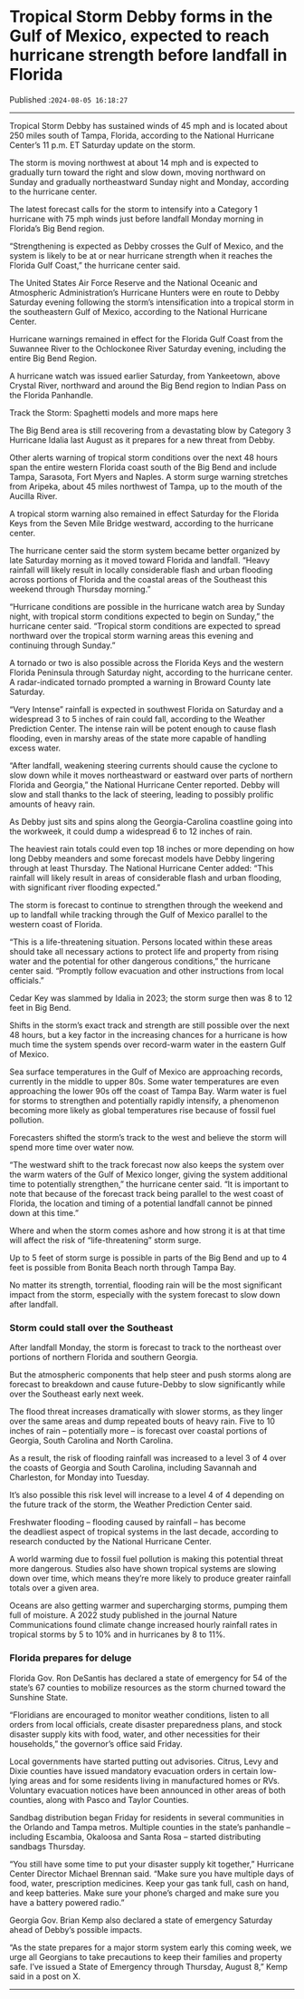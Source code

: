 # Tropical Storm Debby forms in the Gulf of Mexico, expected to reach hurricane strength before landfall in Florida

Published :`2024-08-05 16:18:27`

---

Tropical Storm Debby has sustained winds of 45 mph and is located about 250 miles south of Tampa, Florida, according to the National Hurricane Center’s 11 p.m. ET Saturday update on the storm.

The storm is moving northwest at about 14 mph and is expected to gradually turn toward the right and slow down, moving northward on Sunday and gradually northeastward Sunday night and Monday, according to the hurricane center.

The latest forecast calls for the storm to intensify into a Category 1 hurricane with 75 mph winds just before landfall Monday morning in Florida’s Big Bend region.

“Strengthening is expected as Debby crosses the Gulf of Mexico, and the system is likely to be at or near hurricane strength when it reaches the Florida Gulf Coast,” the hurricane center said.

The United States Air Force Reserve and the National Oceanic and Atmospheric Administration’s Hurricane Hunters were en route to Debby Saturday evening following the storm’s intensification into a tropical storm in the southeastern Gulf of Mexico, according to the National Hurricane Center.

Hurricane warnings remained in effect for the Florida Gulf Coast from the Suwannee River to the Ochlockonee River Saturday evening, including the entire Big Bend Region.

A hurricane watch was issued earlier Saturday, from Yankeetown, above Crystal River, northward and around the Big Bend region to Indian Pass on the Florida Panhandle.

Track the Storm: Spaghetti models and more maps here

The Big Bend area is still recovering from a devastating blow by Category 3 Hurricane Idalia last August as it prepares for a new threat from Debby.

Other alerts warning of tropical storm conditions over the next 48 hours span the entire western Florida coast south of the Big Bend and include Tampa, Sarasota, Fort Myers and Naples. A storm surge warning stretches from Aripeka, about 45 miles northwest of Tampa, up to the mouth of the Aucilla River.

A tropical storm warning also remained in effect Saturday for the Florida Keys from the Seven Mile Bridge westward, according to the hurricane center.

The hurricane center said the storm system became better organized by late Saturday morning as it moved toward Florida and landfall. “Heavy rainfall will likely result in locally considerable flash and urban flooding across portions of Florida and the coastal areas of the Southeast this weekend through Thursday morning.”

“Hurricane conditions are possible in the hurricane watch area by Sunday night, with tropical storm conditions expected to begin on Sunday,” the hurricane center said. “Tropical storm conditions are expected to spread northward over the tropical storm warning areas this evening and continuing through Sunday.”

A tornado or two is also possible across the Florida Keys and the western Florida Peninsula through Saturday night, according to the hurricane center. A radar-indicated tornado prompted a warning in Broward County late Saturday.

“Very Intense” rainfall is expected in southwest Florida on Saturday and a widespread 3 to 5 inches of rain could fall, according to the Weather Prediction Center. The intense rain will be potent enough to cause flash flooding, even in marshy areas of the state more capable of handling excess water.

“After landfall, weakening steering currents should cause the cyclone to slow down while it moves northeastward or eastward over parts of northern Florida and Georgia,” the National Hurricane Center reported. Debby will slow and stall thanks to the lack of steering, leading to possibly prolific amounts of heavy rain.

As Debby just sits and spins along the Georgia-Carolina coastline going into the workweek, it could dump a widespread 6 to 12 inches of rain.

The heaviest rain totals could even top 18 inches or more depending on how long Debby meanders and some forecast models have Debby lingering through at least Thursday. The National Hurricane Center added: “This rainfall will likely result in areas of considerable flash and urban flooding, with significant river flooding expected.”

The storm is forecast to continue to strengthen through the weekend and up to landfall while tracking through the Gulf of Mexico parallel to the western coast of Florida.

“This is a life-threatening situation. Persons located within these areas should take all necessary actions to protect life and property from rising water and the potential for other dangerous conditions,” the hurricane center said. “Promptly follow evacuation and other instructions from local officials.”

Cedar Key was slammed by Idalia in 2023; the storm surge then was 8 to 12 feet in Big Bend.

Shifts in the storm’s exact track and strength are still possible over the next 48 hours, but a key factor in the increasing chances for a hurricane is how much time the system spends over record-warm water in the eastern Gulf of Mexico.

Sea surface temperatures in the Gulf of Mexico are approaching records, currently in the middle to upper 80s. Some water temperatures are even approaching the lower 90s off the coast of Tampa Bay. Warm water is fuel for storms to strengthen and potentially rapidly intensify, a phenomenon becoming more likely as global temperatures rise because of fossil fuel pollution.

Forecasters shifted the storm’s track to the west and believe the storm will spend more time over water now.

“The westward shift to the track forecast now also keeps the system over the warm waters of the Gulf of Mexico longer, giving the system additional time to potentially strengthen,” the hurricane center said. “It is important to note that because of the forecast track being parallel to the west coast of Florida, the location and timing of a potential landfall cannot be pinned down at this time.”

Where and when the storm comes ashore and how strong it is at that time will affect the risk of “life-threatening” storm surge.

Up to 5 feet of storm surge is possible in parts of the Big Bend and up to 4 feet is possible from Bonita Beach north through Tampa Bay.

No matter its strength, torrential, flooding rain will be the most significant impact from the storm, especially with the system forecast to slow down after landfall.

### Storm could stall over the Southeast

After landfall Monday, the storm is forecast to track to the northeast over portions of northern Florida and southern Georgia.

But the atmospheric components that help steer and push storms along are forecast to breakdown and cause future-Debby to slow significantly while over the Southeast early next week.

The flood threat increases dramatically with slower storms, as they linger over the same areas and dump repeated bouts of heavy rain. Five to 10 inches of rain – potentially more – is forecast over coastal portions of Georgia, South Carolina and North Carolina.

As a result, the risk of flooding rainfall was increased to a level 3 of 4 over the coasts of Georgia and South Carolina, including Savannah and Charleston, for Monday into Tuesday.

It’s also possible this risk level will increase to a level 4 of 4 depending on the future track of the storm, the Weather Prediction Center said.

Freshwater flooding – flooding caused by rainfall – has become the deadliest aspect of tropical systems in the last decade, according to research conducted by the National Hurricane Center.

A world warming due to fossil fuel pollution is making this potential threat more dangerous. Studies also have shown tropical systems are slowing down over time, which means they’re more likely to produce greater rainfall totals over a given area.

Oceans are also getting warmer and supercharging storms, pumping them full of moisture. A 2022 study published in the journal Nature Communications found climate change increased hourly rainfall rates in tropical storms by 5 to 10% and in hurricanes by 8 to 11%.

### Florida prepares for deluge

Florida Gov. Ron DeSantis has declared a state of emergency for 54 of the state’s 67 counties to mobilize resources as the storm churned toward the Sunshine State.

“Floridians are encouraged to monitor weather conditions, listen to all orders from local officials, create disaster preparedness plans, and stock disaster supply kits with food, water, and other necessities for their households,” the governor’s office said Friday.

Local governments have started putting out advisories. Citrus, Levy and Dixie counties have issued mandatory evacuation orders in certain low-lying areas and for some residents living in manufactured homes or RVs. Voluntary evacuation notices have been announced in other areas of both counties, along with Pasco and Taylor Counties.

Sandbag distribution began Friday for residents in several communities in the Orlando and Tampa metros. Multiple counties in the state’s panhandle – including Escambia, Okaloosa and Santa Rosa – started distributing sandbags Thursday.

“You still have some time to put your disaster supply kit together,” Hurricane Center Director Michael Brennan said. “Make sure you have multiple days of food, water, prescription medicines. Keep your gas tank full, cash on hand, and keep batteries. Make sure your phone’s charged and make sure you have a battery powered radio.”

Georgia Gov. Brian Kemp also declared a state of emergency Saturday ahead of Debby’s possible impacts.

“As the state prepares for a major storm system early this coming week, we urge all Georgians to take precautions to keep their families and property safe. I’ve issued a State of Emergency through Thursday, August 8,” Kemp said in a post on X.

---

